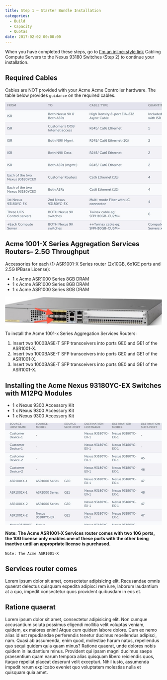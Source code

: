 ```yaml
---
title: Step 1 — Starter Bundle Installation
categories:
  - Build
  - Capacity
  - Quotas
date: 2017-02-02 00:00:00
---
```


When you have completed these steps, go to [I'm an inline-style link](https://www.google.com) Cabling Compute Servers to the Nexus 93180 Switches (Step 2) to continue your installation.

## Required Cables

Cables are NOT provided with your Acme Acme Controller hardware. The table below provides `guidance` on the
required cables.

![Alt](/images/test.jpg)

## Acme 1001-X Series Aggregation Services Routers– 2.5G Throughput

Accessories for each (1) ASR1001-X Series router (2x10GB, 6x1GE ports and 2.5G IPBase License):

* 1 x Acme ASR1000 Series 8GB DRAM
* 1 x Acme ASR1000 Series 8GB DRAM
* 1 x Acme ASR1000 Series 8GB DRAM

![Alt](/images/test2.jpg)

To install the Acme 1001-x Series Aggregation Services Routers:

1. Insert two 1000BASE-T SFP transceivers into ports GE0 and GE1 of the ASR1001-X.
2. Insert two 1000BASE-T SFP transceivers into ports GE0 and GE1 of the ASR1001-X.
3. Insert two 1000BASE-T SFP transceivers into ports GE0 and GE1 of the ASR1001-X.

## Installing the Acme Nexus   93180YC-EX Switches with M12PQ Modules

* 1 x Nexus 9300 Accessory Kit
* 1 x Nexus 9300 Accessory Kit
* 1 x Nexus 9300 Accessory Kit

![Alt](/images/test3.jpg)

**Note: The Acme ASR1001-X Services router comes with two 10G ports, the 10G license only enables one of these ports with the other being inactive until an appropriate license is purchased.**

```
Note: The Acme ASR1001-X
```

## Services router comes

Lorem ipsum dolor sit amet, consectetur adipisicing elit. Recusandae omnis quaerat delectus quisquam expedita adipisci rem iure, laborum laudantium at a quo, impedit consectetur quos provident quibusdam in eos et.

## Ratione quaerat
Lorem ipsum dolor sit amet, consectetur adipisicing elit. Non cumque accusantium soluta possimus eligendi mollitia velit voluptas veniam, quidem, ex maiores enim! Atque cum quidem labore dolore. Cum ex nemo alias id est repudiandae perferendis tenetur ducimus repellendus adipisci, nam. Quasi ab assumenda, enim quod, molestiae harum natus, repellendus quo sequi quidem quia quam minus? Ratione quaerat, unde dolores nobis quidem in laudantium minus. Provident qui ipsam magni ducimus saepe praesentium quam earum tempora alias quisquam libero reiciendis quos, itaque repellat placeat deserunt velit excepturi. Nihil iusto, assumenda impedit rerum explicabo eveniet quo voluptatem molestias nulla et quisquam quia amet.